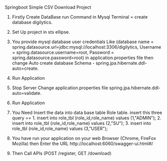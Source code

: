 Springboot Simple CSV Download Project

1. Firstly Create DataBase run Command in Mysql Terminal = create database digilytics.
2. Set Up project in sts ellipse.
3. You provide mysql database user credentials Like (database name = spring.datasource.url=jdbc:mysql://localhost:3306/digilytics, Username = spring.datasource.username=root, Password = spring.datasource.password=root) in application.properties file then change Auto create database Schema - spring.jpa.hibernate.ddl-auto=create.
4. Run Application
5. Stop Server Change application.properties file spring.jpa.hibernate.ddl-auto=validate.
6. Run Application
7. You Need Insert the data into data base table Role table. insert this three query == 1. insert into role_tbl (role_id,role_name) values (1,"ADMIN"); 2. insert into role_tbl (role_id,role_name) values (2,"SU"); 3. insert into role_tbl (role_id,role_name) values (3,"USER");

8. You have run your application on your web Browser (Chrome, FireFox Mozilla) then Enter the URL http://localhost:6060/swagger-ui.html#/
9. Then Call APIs (POST /register, GET /download) 
